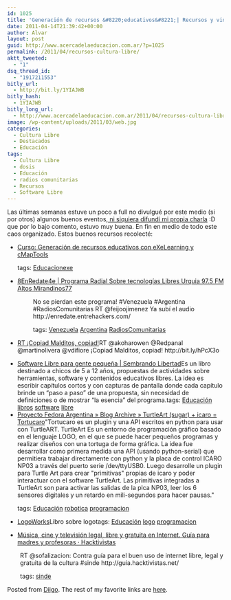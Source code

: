 ```yaml
---
id: 1025
title: 'Generación de recursos &#8220;educativos&#8221;| Recursos y videos para la cultura libre'
date: 2011-04-14T21:39:42+00:00
author: Alvar
layout: post
guid: http://www.acercadelaeducacion.com.ar/?p=1025
permalink: /2011/04/recursos-cultura-libre/
aktt_tweeted:
  - "1"
dsq_thread_id:
  - "1917211553"
bitly_url:
  - http://bit.ly/1YIAJWB
bitly_hash:
  - 1YIAJWB
bitly_long_url:
  - http://www.acercadelaeducacion.com.ar/2011/04/recursos-cultura-libre/
image: /wp-content/uploads/2011/03/web.jpg
categories:
  - Cultura Libre
  - Destacados
  - Educación
tags:
  - Cultura Libre
  - dosis
  - Educación
  - radios comunitarias
  - Recursos
  - Software Libre
---
```

Las últimas semanas estuve un poco a full no divulgué por este medio (si por otros) algunos buenos eventos,<a title="Charla en el gato escaldado" href="http://elgatoescaldado.com.ar/2011/04/charla-sobre-cultura-libre-y-copyleft-jueves-14-de-abril-20-hs/" target="_blank"> ni siquiera difundí mi propia charla</a> :D que por lo bajo comento, estuvo muy buena. En fin en medio de todo este caos organizado. Estos buenos recursos recolecté:
<ul class="diigo-linkroll">
	<li>
<p class="diigo-link"><a href="http://cefire.edu.gva.es/course/view.php?id=2349">Curso: Generación de recursos educativos con eXeLearning y cMapTools</a></p>
<p class="diigo-tags">tags:                      <a href="http://www.diigo.com/user/amaciel/Educacion">Educacion</a><a href="http://www.diigo.com/user/amaciel/exe">exe</a></p>
</li>
</ul>
<ul>
	<li><a href="http://enredate.entrehackers.com">8EnRedate4e | Programa Radial Sobre tecnologías Libres   Urquia 97.5 FM Altos Mirandinos77</a></li>
</ul>
<p style="padding-left: 60px;">No se pierdan este programa! #Venezuela  #Argentina #RadiosComunitarias RT @feijoojimenez Ya subí el audio  http://enredate.entrehackers.com/</p>
<p style="padding-left: 60px;">tags:                      <a href="http://www.diigo.com/user/amaciel/Venezuela">Venezuela</a> <a href="http://www.diigo.com/user/amaciel/Argentina">Argentina</a> <a href="http://www.diigo.com/user/amaciel/RadiosComunitarias">RadiosComunitarias</a></p>

<ul>
	<li><a href="http://bit.ly/hPcX3o">RT     ¡Copiad Malditos, copiad!</a>RT @akoharowen @Redpanal @martinolivera @vdifiore ¡Copiad Malditos, copiad! http://bit.ly/hPcX3o</li>
</ul>
<ul>
	<li><a href="http://www.sembrandolibertad.org.ar/libros/libro-1">Software Libre para gente pequeña | Sembrando Libertad</a>Es un libro destinado a chicos de 5 a 12  años, propuestas de actividades sobre herramientas, software y  contenidos educativos libres. La idea es escribir capítulos cortos y con  capturas de pantalla donde cada capítulo brinde un “paso a paso” de una  propuesta, sin necesidad de definiciones o de mostrar “la esencia” del  programa.tags:                      <a href="http://www.diigo.com/user/amaciel/Educación">Educación</a> <a href="http://www.diigo.com/user/amaciel/libros">libros</a> <a href="http://www.diigo.com/user/amaciel/software">software</a> <a href="http://www.diigo.com/user/amaciel/libre">libre</a></li>
	<li><a href="http://proyectofedora.org/argentina/?p=320">Proyecto Fedora Argentina » Blog Archive » TurtleArt (sugar) + icaro = Tortucaro</a>"Tortucaro es un plugin y una API escritos en python para usar con TurtleART.
TurtleArt Es un entorno de programación gráfico basado en el lenguaje  LOGO, en el que se puede hacer pequeños programas y realizar diseños con  una tortuga de forma gráfica.
La idea fue desarrollar como primera medida una API (usando  python-serial) que permitiera trabajar directamente con python y la  placa de control ICARO NP03 a través del puerto serie /dev/ttyUSB0.  Luego desarrolle un plugin para Turtle Art para crear "primitivas"  propias de icaro y poder interactuar con el software TurtleArt.
Las primitivas integradas a TurtleArt son para activar las salidas de la  plca NP03, leer los 6 sensores digitales y un retardo en mili-segundos  para hacer pausas."&nbsp;

tags:                      <a href="http://www.diigo.com/user/amaciel/Educación">Educación</a> <a href="http://www.diigo.com/user/amaciel/robotica">robotica</a> <a href="http://www.diigo.com/user/amaciel/programacion">programacion</a></li>
	<li><a href="http://logoworks.wikispaces.com">LogoWorks</a>Libro sobre logotags:                      <a href="http://www.diigo.com/user/amaciel/Educación">Educación</a> <a href="http://www.diigo.com/user/amaciel/logo">logo</a> <a href="http://www.diigo.com/user/amaciel/programacion">programacion</a></li>
</ul>
<ul>
	<li><a href="http://guia.hacktivistas.net">Música, cine y televisión legal, libre y gratuita en Internet. Guía para madres y profesoras · Hacktivistas</a></li>
</ul>
<p style="padding-left: 30px;">RT @sofalizacion: Contra guía para el buen  uso de internet libre, legal y gratuita de la cultura #sinde  http://guia.hacktivistas.net/</p>
<p style="padding-left: 30px;">tags:                      <a href="http://www.diigo.com/user/amaciel/sinde">sinde</a></p>
<p class="diigo-ps">Posted from <a href="http://www.diigo.com">Diigo</a>. The rest of my favorite links are <a href="http://www.diigo.com/user/amaciel">here</a>.</p>